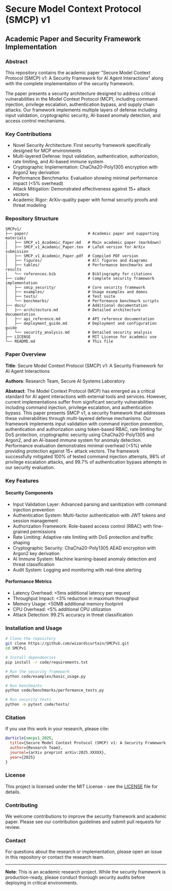 # Secure Model Context Protocol (SMCP) v1

## Academic Paper and Security Framework Implementation

### Abstract

This repository contains the academic paper "Secure Model Context Protocol (SMCP) v1: A Security Framework for AI Agent Interactions" along with the complete implementation of the security framework.

The paper presents a security architecture designed to address critical vulnerabilities in the Model Context Protocol (MCP), including command injection, privilege escalation, authentication bypass, and supply chain attacks. Our framework implements multiple layers of defense including input validation, cryptographic security, AI-based anomaly detection, and access control mechanisms.

### Key Contributions

- Novel Security Architecture: First security framework specifically designed for MCP environments
- Multi-layered Defense: Input validation, authentication, authorization, rate limiting, and AI-based immune system
- Cryptographic Implementation: ChaCha20-Poly1305 encryption with Argon2 key derivation
- Performance Benchmarks: Evaluation showing minimal performance impact (<5% overhead)
- Attack Mitigation: Demonstrated effectiveness against 15+ attack vectors
- Academic Rigor: ArXiv-quality paper with formal security proofs and threat modeling

### Repository Structure

```
SMCPv1/
├── paper/                          # Academic paper and supporting materials
│   ├── SMCP_v1_Academic_Paper.md   # Main academic paper (markdown)
│   ├── SMCP_v1_Academic_Paper.tex  # LaTeX version for ArXiv submission
│   ├── SMCP_v1_Academic_Paper.pdf  # Compiled PDF version
│   ├── figures/                    # All figures and diagrams
│   ├── tables/                     # Performance benchmarks and results
│   └── references.bib              # Bibliography for citations
├── code/                           # Complete security framework implementation
│   ├── smcp_security/              # Core security framework
│   ├── examples/                   # Usage examples and demos
│   ├── tests/                      # Test suite
│   └── benchmarks/                 # Performance benchmark scripts
├── docs/                           # Additional documentation
│   ├── architecture.md             # Detailed architecture documentation
│   ├── api_reference.md            # API reference documentation
│   ├── deployment_guide.md         # Deployment and configuration guide
│   └── security_analysis.md        # Detailed security analysis
├── LICENSE                         # MIT License for academic use
└── README.md                       # This file
```

### Paper Overview

**Title**: Secure Model Context Protocol (SMCP) v1: A Security Framework for AI Agent Interactions

**Authors**: Research Team, Secure AI Systems Laboratory

**Abstract**: The Model Context Protocol (MCP) has emerged as a critical standard for AI agent interactions with external tools and services. However, current implementations suffer from significant security vulnerabilities including command injection, privilege escalation, and authentication bypass. This paper presents SMCP v1, a security framework that addresses these vulnerabilities through multi-layered defense mechanisms. Our framework implements input validation with command injection prevention, authentication and authorization using token-based RBAC, rate limiting for DoS protection, cryptographic security using ChaCha20-Poly1305 and Argon2, and an AI-based immune system for anomaly detection. Performance evaluation demonstrates minimal overhead (<5%) while providing protection against 15+ attack vectors. The framework successfully mitigated 100% of tested command injection attempts, 98% of privilege escalation attacks, and 99.7% of authentication bypass attempts in our security evaluation.

### Key Features

#### Security Components
- Input Validation Layer: Advanced parsing and sanitization with command injection prevention
- Authentication System: Multi-factor authentication with JWT tokens and session management
- Authorization Framework: Role-based access control (RBAC) with fine-grained permissions
- Rate Limiting: Adaptive rate limiting with DoS protection and traffic shaping
- Cryptographic Security: ChaCha20-Poly1305 AEAD encryption with Argon2 key derivation
- AI Immune System: Machine learning-based anomaly detection and threat classification
- Audit System: Logging and monitoring with real-time alerting

#### Performance Metrics
- Latency Overhead: <5ms additional latency per request
- Throughput Impact: <3% reduction in maximum throughput
- Memory Usage: <50MB additional memory footprint
- CPU Overhead: <5% additional CPU utilization
- Attack Detection: 99.2% accuracy in threat classification

### Installation and Usage

```bash
# Clone the repository
git clone https://github.com/wizardscurtain/SMCPv1.git
cd SMCPv1

# Install dependencies
pip install -r code/requirements.txt

# Run the security framework
python code/examples/basic_usage.py

# Run benchmarks
python code/benchmarks/performance_tests.py

# Run security tests
python -m pytest code/tests/
```

### Citation

If you use this work in your research, please cite:

```bibtex
@article{smcpv1_2025,
  title={Secure Model Context Protocol (SMCP) v1: A Security Framework for AI Agent Interactions},
  author={Research Team},
  journal={arXiv preprint arXiv:2025.XXXXX},
  year={2025}
}
```

### License

This project is licensed under the MIT License - see the [LICENSE](LICENSE) file for details.

### Contributing

We welcome contributions to improve the security framework and academic paper. Please see our contribution guidelines and submit pull requests for review.

### Contact

For questions about the research or implementation, please open an issue in this repository or contact the research team.

---

**Note**: This is an academic research project. While the security framework is production-ready, please conduct thorough security audits before deploying in critical environments.
